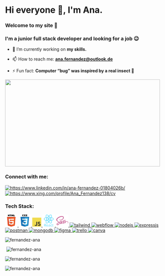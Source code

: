 
<h1>Hi everyone 👋, I'm Ana.</h1>

<h3> Welcome to my site 🙂 </h3>

<h3>I'm a junior full stack developer and looking for a job 😉</h3>


- 🔭 I’m currently working on **my skills.**

- 📫 How to reach me: **ana.fernandez@outlook.de**

- ⚡ Fun fact: **Computer “bug” was inspired by a real insect 🐞**

<div style="width:100%;height:0;padding-bottom:56%;position:relative;"><img src="[https://giphy.com/embed/bAQH7WXKqtIBrPs7sR](https://media.giphy.com/media/v1.Y2lkPTc5MGI3NjExdzN5bXhtazUzcW9yNG51b3F5NDVlZzhnOXBsazU3bTd4dDR1NTZvOCZlcD12MV9pbnRlcm5hbF9naWZfYnlfaWQmY3Q9Zw/bAQH7WXKqtIBrPs7sR/giphy.gif)" width="100%" height="100%" style="position:absolute" frameBorder="0" class="giphy-embed" allowFullScreen></img></div>

<h3 align="left">Connect with me:</h3>
<p align="left">
<a href="https://www.linkedin.com/in/ana-fernandez-01804026b/" target="blank"><img align="center" src="https://raw.githubusercontent.com/rahuldkjain/github-profile-readme-generator/master/src/images/icons/Social/linked-in-alt.svg" alt="https://www.linkedin.com/in/ana-fernandez-01804026b/" height="30" width="40" /></a>
  <a href="https://www.xing.com/profile/Ana_Fernandez138/cv" target="blank"><img align="center" src="https://www.vectorlogo.zone/logos/xing/xing-icon.svg" alt="https://www.xing.com/profile/Ana_Fernandez138/cv" height="40" width="40" /></a>
</p>

<h3 align="left">Tech Stack:</h3>
<p align="left"> 
<a href="https://www.w3.org/html/" target="_blank" rel="noreferrer"> <img src="https://raw.githubusercontent.com/devicons/devicon/master/icons/html5/html5-original-wordmark.svg" alt="html5" width="40" height="40"/> </a> 
<a href="https://www.w3schools.com/css/" target="_blank" rel="noreferrer"> <img src="https://raw.githubusercontent.com/devicons/devicon/master/icons/css3/css3-original-wordmark.svg" alt="css3" width="40" height="40"/> </a> 
<a href="https://developer.mozilla.org/en-US/docs/Web/JavaScript" target="_blank" rel="noreferrer"> <img src="https://raw.githubusercontent.com/devicons/devicon/master/icons/javascript/javascript-original.svg" alt="javascript" width="30" height="30"/> </a>
<a href="https://reactjs.org/" target="_blank" rel="noreferrer"> <img src="https://raw.githubusercontent.com/devicons/devicon/master/icons/react/react-original-wordmark.svg" alt="react" width="40" height="40"/> </a> <a href="https://sass-lang.com" target="_blank" rel="noreferrer"> <img src="https://raw.githubusercontent.com/devicons/devicon/master/icons/sass/sass-original.svg" alt="sass" width="40" height="40"/> </a> 
<a href="https://tailwindcss.com/" target="_blank" rel="noreferrer"> <img src="https://www.vectorlogo.zone/logos/tailwindcss/tailwindcss-icon.svg" alt="tailwind" width="40" height="40"/> </a>
<a href="https://webflow.com/" target="_blank" rel="noreferrer"> <img src="https://www.vectorlogo.zone/logos/webflow/webflow-ar21.svg" alt="webflow" width="50" height="40"/> </a>
<a href="https://nodejs.org" target="_blank" rel="noreferrer"> <img src="https://www.vectorlogo.zone/logos/nodejs/nodejs-icon.svg" alt="nodejs" width="40" height="40"/> </a>
<a href="https://expressjs.com" target="_blank" rel="noreferrer"> <img src="https://adware-technologies.s3.amazonaws.com/uploads/technology/thumbnail/20/express-js.png" alt="expressjs" width="40" height="40"/> </a>
<a href="https://www.postman.com/" target="_blank" rel="noreferrer"> <img src="https://www.vectorlogo.zone/logos/getpostman/getpostman-icon.svg" alt="postman" width="40" height="40"/> </a>
  <a href="https://www.mongodb.com/" target="_blank" rel="noreferrer"> <img src="https://www.vectorlogo.zone/logos/mongodb/mongodb-icon.svg" alt="mongodb" width="40" height="40"/> </a>
<a href="https://www.figma.com/" target="_blank" rel="noreferrer"> <img src="https://www.vectorlogo.zone/logos/figma/figma-icon.svg" alt="figma" width="30" height="30"/> </a> 
<a href="https://trello.com/de" target="_blank" rel="noreferrer"> <img src="https://www.vectorlogo.zone/logos/trello/trello-icon.svg" alt="trello" width="30" height="30"/> </a>
<a href="https://www.canva.com/" target="_blank" rel="noreferrer"> <img src="https://www.vectorlogo.zone/logos/canva/canva-ar21.svg" alt="canva" width="40" height="40"/> </a>

  
  

<p><img src="https://github-readme-stats.vercel.app/api/top-langs?username=fernandez-ana&show_icons=true&locale=en&layout=compact" alt="fernandez-ana" /></p>

<p>&nbsp;<img src="https://github-readme-stats.vercel.app/api?username=fernandez-ana&show_icons=true&locale=en" alt="fernandez-ana" /></p>

<p><img src="https://github-readme-streak-stats.herokuapp.com/?user=fernandez-ana&" alt="fernandez-ana" /></p>

<p> <img src="https://komarev.com/ghpvc/?username=fernandez-ana&label=Profile%20views&color=0e75b6&style=flat" alt="fernandez-ana" /> </p>
